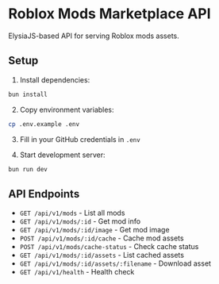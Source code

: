 # Roblox Mods Marketplace API

ElysiaJS-based API for serving Roblox mods assets.

## Setup

1. Install dependencies:
```bash
bun install
```

2. Copy environment variables:
```bash
cp .env.example .env
```

3. Fill in your GitHub credentials in `.env`

4. Start development server:
```bash
bun run dev
```

## API Endpoints

- `GET /api/v1/mods` - List all mods
- `GET /api/v1/mods/:id` - Get mod info
- `GET /api/v1/mods/:id/image` - Get mod image
- `POST /api/v1/mods/:id/cache` - Cache mod assets
- `POST /api/v1/mods/cache-status` - Check cache status
- `GET /api/v1/mods/:id/assets` - List cached assets
- `GET /api/v1/mods/:id/assets/:filename` - Download asset
- `GET /api/v1/health` - Health check